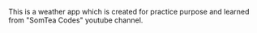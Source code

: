 This is a weather app which is created for practice purpose and learned from "SomTea Codes" youtube channel.